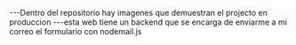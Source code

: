 ---Dentro del repositorio hay imagenes que demuestran el projecto en produccion
---esta web tiene un backend que se encarga de enviarme a mi correo el formulario con nodemail.js
